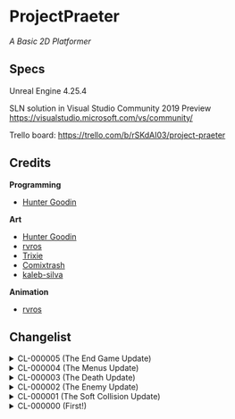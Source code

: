 # ProjectPraeter

*A Basic 2D Platformer*

## Specs

Unreal Engine 4.25.4

SLN solution in Visual Studio Community 2019 Preview 
https://visualstudio.microsoft.com/vs/community/

Trello board: 
https://trello.com/b/rSKdAI03/project-praeter

## Credits 

**Programming**
- [Hunter Goodin](https://huntergoodin.com/)

**Art**
- [Hunter Goodin](https://huntergoodin.com/)
- [rvros](https://rvros.itch.io/)
- [Trixie](https://trixelized.itch.io/)
- [Comixtrash](https://comixtrash.itch.io/) 
- [kaleb-silva](https://www.freepik.com/kaleb-silva) 

**Animation**
- [rvros](https://rvros.itch.io/)

## Changelist 

<details>
	<summary>CL-000005 (The End Game Update)</summary>

	- Made the following changes: 
		- Created the end game conditions 
			- To win the game, the player has to do the following: 
				- Collect all 3 keys 
				- Once the player has all 3 keys, the player must go to the house 
				- Once the player touches the house with all 3 keys, they win the game 
		- Added the count of keys that the player has collected to the HUD in the lower right corner 
		- Edited the README to reflect the above changes 

</details>

<details>
	<summary>CL-000004 (The Menus Update)</summary>

	- Made the following changes: 
		- Added Controls Menu 
		- Added Credits Menu 
		- Added Main Menu 
		- Edited the README to reflect the above changes 

</details>

<details>
	<summary>CL-000003 (The Death Update)</summary>

	- Made the following changes: 
		- Fixed bug where enemies would sometimes go flying and take extra damage if the player was running while attacking 
		- Added the player's death sprites 
		- Added player death system 
			- When the player's health reaches 0, the player's death will trigger: 
				- The player's death animation will play 
				- The camera will zoom in on them slightly 
				- The world will pause and the death screen will appear 
					- The death screen has three options: 
						- Retry 
							- Reloads the level 
						- Main Menu button 
							- Currently non-functioning 
						- Deakstop  button 
							- Closes the app 
		- Made a health pickup 
			- Activated when the player walks up to it 
				- The player will get healed by one heart 
				- Then it will be destroyed 
		- Created the Pause Menu 
			- The player can press the 'Esc." or 'P' keys to pause the game 
			- The menu has three buttons 
				- Continue button
					- Continues the game when pressed 
				- Main Menu button 
					- Currently non-functioning 
				- Desktop button 
					- Closes the app 
		- Edited the README to reflect the above changes 

</details>

<details>
	<summary>CL-000002 (The Enemy Update)</summary>

	- Made the following changes: 
		- Removed that effect where the scene would get brighter in darker spots 
			- Did this by doing two things: 
				- In the camera, I went to Post Process > Lens > Exposure > Metering Mode > Manual then set Exposure Compensation to 10.5 
				- In the editor, I went to Show > Post Processing > Eye Adaption and toggles it off 
		- Made a DefaultEnemy class 
			- Using the Slime sprite made by rvos 
				- The same person who made the player character sprite 
			- The default enemy will idle until the player is nearby 
				- Nearby is considered within 400 units 
			- If the player is nearby, the Default Enemy will rush at the player 
			- If the enemy is within 180 units of the player, it will do it's attack 
		- Added health system to the player 
			- The player now has an int for health 
			- The max health is set to 3 
			- Currently nothing happens when the player reaches 0 health, will fix this in the future 
		- Added a HUD 
			- The HUD displays the player's health in the top left corner 
				- The health is Zelda-inspred with three hearts 
					- If the player takes damage, one of the heart containers will be empty 
		- Added art for the player's health 
			- Made by Comixtrash on itch.io 
		- Created the player's attack 
			- When the player presses 'L', they will swing their sword and deal damage 
		- Added Comixtrash to the credits section of the README 
		- Added a link to the Trello board the Specs section of the README 
		- Edited the README to reflect the above changes 

</details>

<details>
	<summary>CL-000001 (The Soft Collision Update)</summary>

	- Made the following changes: 
		- Changed the level somewhat 
			- Added some platforming challenges and some soft collisions 
		- Made a Soft Collision 
			- You can land on a soft collision 
			- You can jump up through a soft collision 
			- You can hold the Shift key and press the S key to fall through a soft collision 
		- Made it so that when the player falls the falling animation will play 
			- Even if the player didn't jump first 
		- Added falling sprites 
		- Edited the falling animation so that it plays the falling sprites 
		- Removed the StarterContend folder 
			- Wasn't going to use any of it anyways 
		- Changed the folder structure a little bit 
		- Edited the README to reflect the above changes

</details>


<details>
	<summary>CL-000000 (First!) </summary>

	- Made the following changes: 
		- Added The base project 
		- Added player character sprite to the project 
			- Set the idle animation to the new sprite 
			- Set the running animation to the new sprite 
			- Set the jumping animation to the new sprite 
			- Set the falling animation to the new sprite 
		- Added environment art sprites to the projcet 
			- Created a spritesheet for the environment art sprites 
			- Created a timemap for the spritesheet 
		- Started some basic level design 
		- Changed the way that movement works in code 
			- Before, when the character is moving at all, the animation would change to the running animation 
				- Now that change will only occur while the character is not mid-jump and only checks for the x-axis movement 
			- Now it checks if the player is jumping or has just jumped 
				- If they have, it will switch to the jumping animation instead 
				- Once the player's vertical velocity changes to negaative, it'll change to the falling sprite 
		- Edited the README to reflect the above changes

</details>